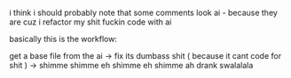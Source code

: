 i think i should probably note that some comments look ai - because they are cuz i refactor my shit fuckin code with ai

basically this is the workflow:

get a base file from the ai -> fix its dumbass shit ( because it cant code for shit ) -> shimme shimme eh shimme eh shimme ah drank swalalala